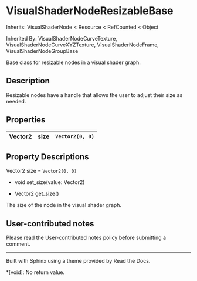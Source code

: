 # VisualShaderNodeResizableBase

Inherits: VisualShaderNode < Resource < RefCounted < Object

Inherited By: VisualShaderNodeCurveTexture, VisualShaderNodeCurveXYZTexture,
VisualShaderNodeFrame, VisualShaderNodeGroupBase

Base class for resizable nodes in a visual shader graph.

## Description

Resizable nodes have a handle that allows the user to adjust their size as
needed.

## Properties

Vector2 | size | `Vector2(0, 0)`  
---|---|---  
  
## Property Descriptions

Vector2 size = `Vector2(0, 0)`

  * void set_size(value: Vector2)

  * Vector2 get_size()

The size of the node in the visual shader graph.

## User-contributed notes

Please read the User-contributed notes policy before submitting a comment.

* * *

Built with Sphinx using a theme provided by Read the Docs.

  *[void]: No return value.

